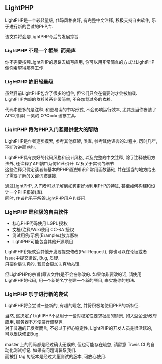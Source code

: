 ﻿## LightPHP

LightPHP是一个较轻量级, 代码风格良好, 有完整中文注释, 积极支持自由软件, 乐于进行新的尝试的PHP库.

该文件将会是LightPHP今后的发展宗旨.

### LightPHP 不是一个框架, 而是库
你不需要按照LightPHP的思路去编写应用, 你可以用非常简单的方式让LightPHP像你希望得那样工作.

### LightPHP 依旧轻量级
虽然目前LightPHP包含了很多的组件, 但它们只会在需要时才会被加载.  
LightPHP内部的依赖关系非常简单, 不会加载过多的依赖.

代码中更多的是注释, 和更易读的书写形式, 不会影响运行效率, 尤其是当你安装了 APC(推荐) 一类的 OPCode 缓存工具.

### LightPHP 将为PHP入门者提供很大的帮助
LightPHP是作者逐步摸索, 参考其他框架, 类库, 参考其他语言的过程中, 历时几年, 不断改进而成的.  

LightPHP具有良好的代码风格和设计风格, 以及完整的中文注释, 除了注释使用方法外, 还注释了API接口为何如此设计, 以及关于实现的细节.  
这些注释只假定读者有基本的PHP语法知识和常用函数基础, 并在适当的地方给出了需要了解的关键词或链接.

通过LightPHP, 入门者可以了解到如何更好地利用PHP的特征, 甚至如何构建和设计一个PHP框架(库).  
同时, 作者也乐于解答LightPHP用户的疑问.

### LightPHP 是积极的自由软件

* 核心PHP代码使用 LGPL 授权
* 文档/注释/Wiki使用 CC-SA 授权
* 测试用例/示例(Examples)放弃版权
* LightPHP可能包含其他开源项目

LightPHP积极欢迎其他开发者提交修改(Pull Request), 你也可以在论坛或者Issue中提交建议, Bug, 质疑.  
只要你是认真的, 我们会更加认真地处理.

但LightPHP的宗旨(即该文件)是不会被修改的. 如果你非要改的话, 请使用LightPHP的代码, 用一个新的名字创建一个新的项目, 来实施你的想法.

### LightPHP 乐于进行新的尝试
LightPHP将会尝试一些新的, 有趣的理念, 并将积极地使用PHP的新特征.

当然, 这决定了LightPHP不适用于一些对稳定性要求极高的情景, 如大型企业/政府应用, 服务器不方便进行调整等.  
对于普通的开发者而言, 不必过于担心稳定性, LightPHP的开发人员是很活跃的, 可以很快修正Bug.

master 上的代码都是经过确认无误的, 但也可能存在疏忽, 请留意 Travis CI 的自动化测试标记. 如果有问题请联系我们.  
而被打 tag 的版本是经过大量测试的版本, 可放心使用.